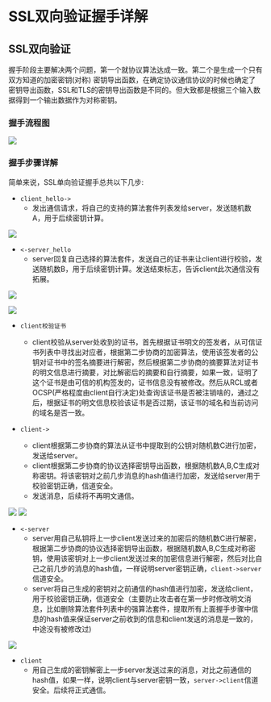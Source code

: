 # SSL双向验证握手详解
## SSL双向验证
握手阶段主要解决两个问题，第一个就协议算法达成一致。第二个是生成一个只有双方知道的加密密钥(对称)
密钥导出函数，在确定协议通信协议的时候也确定了密钥导出函数，SSL和TLS的密钥导出函数是不同的。但大致都是根据三个输入数据得到一个输出数据作为对称密钥。
### 握手流程图
![](/home/liaoya/图片/SSL单向验证.png) 
### 握手步骤详解
简单来说，SSL单向验证握手总共以下几步:

- `client_hello->`
	- 发出通信请求，将自己的支持的算法套件列表发给server，发送随机数A，用于后续密钥计算。

![](/home/liaoya/图片/SSL/client_hello.PNG) 

- `<-server_hello`
	- server回复自己选择的算法套件，发送自己的证书来让client进行校验，发送随机数B，用于后续密钥计算。发送结束标志，告诉client此次通信没有拓展。

![](/home/liaoya/图片/SSL/server_hello.PNG) 

![](/home/liaoya/图片/SSL/certificate,serverkeyexchange,serverhellodone.PNG) 

- `client校验证书`
	- client校验从server处收到的证书，首先根据证书明文的签发者，从可信证书列表中寻找出对应者，根据第二步协商的加密算法，使用该签发者的公钥对证书中的签名摘要进行解密，然后根据第二步协商的摘要算法对证书的明文信息进行摘要，对比解密后的摘要和自行摘要，如果一致，证明了这个证书是由可信的机构签发的，证书信息没有被修改。然后从RCL或者OCSP(严格程度由client自行决定)处查询该证书是否被注销啥的，通过之后，根据证书的明文信息校验该证书是否过期，该证书的域名和当前访问的域名是否一致。



- `client->`
	- client根据第二步协商的算法从证书中提取到的公钥对随机数C进行加密，发送给server。
	- client根据第二步协商的协议选择密钥导出函数，根据随机数A,B,C生成对称密钥。将该密钥对之前几步消息的hash值进行加密，发送给server用于校验密钥正确，信道安全。
	- 发送消息，后续将不再明文通信。

![](/home/liaoya/图片/SSL/client_key_exchange.PNG) 
![](/home/liaoya/图片/SSL/Encrypted_Handshake_Message.PNG) 

- `<-server`
	- server用自己私钥将上一步client发送过来的加密后的随机数C进行解密，根据第二步协商的协议选择密钥导出函数，根据随机数A,B,C生成对称密钥，使用该密钥对上一步client发送过来的加密信息进行解密，然后对比自己之前几步的消息的hash值，一样说明server密钥正确，`client->server`信道安全。
	- server将自己生成的密钥对之前通信的hash值进行加密，发送给client，用于校验密钥正确，信道安全（主要防止攻击者在第一步时修改明文消息，比如删除算法套件列表中的强算法套件，提取所有上面握手步骤中信息的hash值来保证server之前收到的信息和client发送的消息是一致的，中途没有被修改过)

![](/home/liaoya/图片/SSL/server_encrypted_handshake_message.PNG) 


- `client`
	- 用自己生成的密钥解密上一步server发送过来的消息，对比之前通信的hash值，如果一样，说明client与server密钥一致，`server->client`信道安全。后续将正式通信。